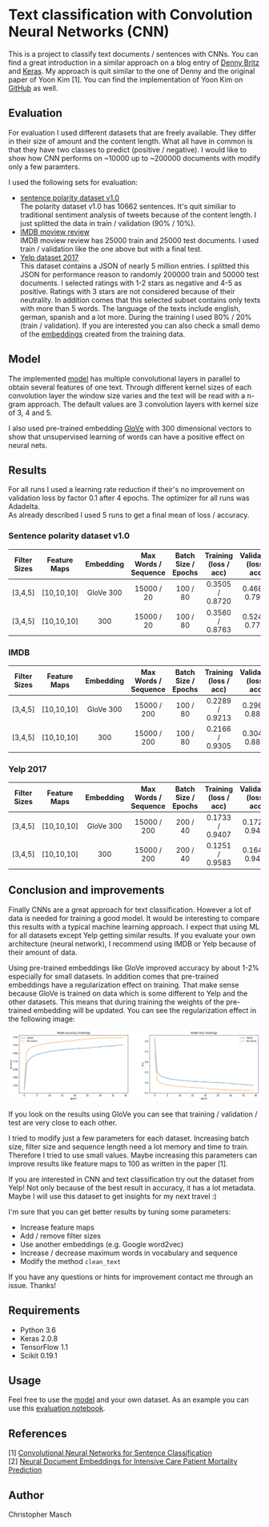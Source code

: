 # Text classification with Convolution Neural Networks (CNN)
This is a project to classify text documents / sentences with CNNs. You can find a great introduction in a similar approach on a blog entry of [Denny Britz](http://www.wildml.com/2015/12/implementing-a-cnn-for-text-classification-in-tensorflow/) and [Keras](https://blog.keras.io/using-pre-trained-word-embeddings-in-a-keras-model.html). My approach is quit similar to the one of Denny and the original paper of Yoon Kim [1]. You can find the implementation of Yoon Kim on [GitHub](https://github.com/yoonkim/CNN_sentence) as well.

## Evaluation
For evaluation I used different datasets that are freely available. They differ in their size of amount and the content length. What all have in common is that they have two classes to predict (positive / negative). I would like to show how CNN performs on ~10000 up to ~200000 documents with modify only a few paramters.

I used the following sets for evaluation:
- [sentence polarity dataset v1.0](http://www.cs.cornell.edu/people/pabo/movie-review-data/)<br>
The polarity dataset v1.0 has 10662 sentences. It's quit similiar to traditional sentiment analysis of tweets because of the content length. I just splitted the data in train / validation (90% / 10%).
- [IMDB moview review](http://ai.stanford.edu/~amaas/data/sentiment/)<br>
IMDB moview review has 25000 train and 25000 test documents. I used train / validation like the one above but with a final test.
- [Yelp dataset 2017](https://www.yelp.com/dataset)<br>
This dataset contains a JSON of nearly 5 million entries. I splitted this JSON for performance reason to randomly 200000 train and 50000 test documents. I selected ratings with 1-2 stars as negative and 4-5 as positive. Ratings with 3 stars are not considered because of their neutrality. In addition comes that this selected subset contains only texts with more than 5 words. The language of the texts include english, german, spanish and a lot more. During the training I used 80% / 20% (train / validation). If you are interested you can also check a small demo of the [embeddings](https://github.com/cmasch/word-embeddings-from-scratch) created from the training data.

## Model
The implemented [model](https://github.com/cmasch/cnn-text-classification/blob/master/cnn_model.py) has multiple convolutional layers in parallel to obtain several features of one text. Through different kernel sizes of each convolution layer the window size varies and the text will be read with a n-gram approach. The default values are 3 convolution layers with kernel size of 3, 4 and 5.<br>

I also used pre-trained embedding [GloVe](https://nlp.stanford.edu/projects/glove/) with 300 dimensional vectors to show that unsupervised learning of words can have a positive effect on neural nets.

## Results
For all runs I used a learning rate reduction if their's no improvement on validation loss by factor 0.1 after 4 epochs. The optimizer for all runs was Adadelta.<br>As already described I used 5 runs to get a final mean of loss / accuracy.

### Sentence polarity dataset v1.0
| Filter Sizes | Feature Maps | Embedding | Max Words / Sequence | Batch Size / Epochs | Training<br>(loss / acc) | Validation<br>(loss / acc) |
| :---: | :---: | :---: | :---: | :---: | :---: | :---: |
| [3,4,5] | [10,10,10] | GloVe 300 | 15000 / 20 | 100 / 80 | 0.3505 / 0.8720 | 0.4688 / 0.7974 |
| [3,4,5] | [10,10,10] | 300 | 15000 / 20 | 100 / 80 | 0.3560 / 0.8763 | 0.5243 / 0.7786 |

### IMDB
| Filter Sizes | Feature Maps | Embedding | Max Words / Sequence | Batch Size /<br>Epochs | Training<br>(loss / acc) | Validation<br>(loss / acc) | Test<br>(loss / acc) |
| :---: | :---: | :---: | :---: | :---: | :---: | :---: | :---: |
| [3,4,5] | [10,10,10] | GloVe 300 | 15000 / 200 | 100 / 80 | 0.2289 / 0.9213 | 0.2963 / 0.8888 | 0.2994 / 0.8896 |
| [3,4,5] | [10,10,10] | 300 | 15000 / 200 | 100 / 80 | 0.2166 / 0.9305 | 0.3043 / 0.8883 | 0.3322 / 0.8751 |

### Yelp 2017
| Filter Sizes | Feature Maps | Embedding | Max Words / Sequence | Batch Size /<br>Epochs | Training<br>(loss / acc) | Validation<br>(loss / acc) | Test<br>(loss / acc) |
| :---: | :---: | :---: | :---: | :---: | :---: | :---: | :--: |
| [3,4,5] | [10,10,10] | GloVe 300 | 15000 / 200 | 200 / 40 | 0.1733 / 0.9407 | 0.1724 / 0.9418 | 0.1793 / 0.9393 |
| [3,4,5] | [10,10,10] | 300 | 15000 / 200 | 200 / 40 | 0.1251 / 0.9583 | 0.1647 / 0.9424 | 0.1753 / 0.9384 |

## Conclusion and improvements
Finally CNNs are a great approach for text classification. However a lot of data is needed for training a good model. It would be interesting to compare this results with a typical machine learning approach. I expect that using ML for all datasets except Yelp getting similar results. If you evaluate your own architecture (neural network), I recommend using IMDB or Yelp because of their amount of data.<br>

Using pre-trained embeddings like GloVe improved accuracy by about 1-2% especially for small datasets. In addition comes that pre-trained embeddings have a regularization effect on training. That make sense because GloVe is trained on data which is some different to Yelp and the other datasets. This means that during training the weights of the pre-trained embedding will be updated. You can see the regularization effect in the following image:

<img src="./images/yelp_comparison.png">

If you look on the results using GloVe you can see that training / validation / test are very close to each other.

I tried to modify just a few parameters for each dataset. Increasing batch size, filter size and sequence length need a lot memory and time to train. Therefore I tried to use small values. Maybe increasing this parameters can improve results like feature maps to 100 as written in the paper [1].

If you are interested in CNN and text classification try out the dataset from Yelp! Not only because of the best result in accuracy, it has a lot metadata. Maybe I will use this dataset to get insights for my next travel :)

I'm sure that you can get better results by tuning some parameters:
- Increase feature maps
- Add / remove filter sizes
- Use another embeddings (e.g. Google word2vec)
- Increase / decrease maximum words in vocabulary and sequence
- Modify the method `clean_text`

If you have any questions or hints for improvement contact me through an issue. Thanks!

## Requirements
* Python 3.6
* Keras 2.0.8
* TensorFlow 1.1
* Scikit 0.19.1


## Usage
Feel free to use the [model](https://github.com/cmasch/cnn-text-classification/blob/master/cnn_model.py) and your own dataset. As an example you can use this [evaluation notebook](https://github.com/cmasch/cnn-text-classification/blob/master/Evaluation.ipynb).

## References
[1] [Convolutional Neural Networks for Sentence Classification](https://arxiv.org/abs/1408.5882)<br>
[2] [Neural Document Embeddings for Intensive Care Patient Mortality Prediction](https://arxiv.org/abs/1612.00467)

 

## Author
Christopher Masch
